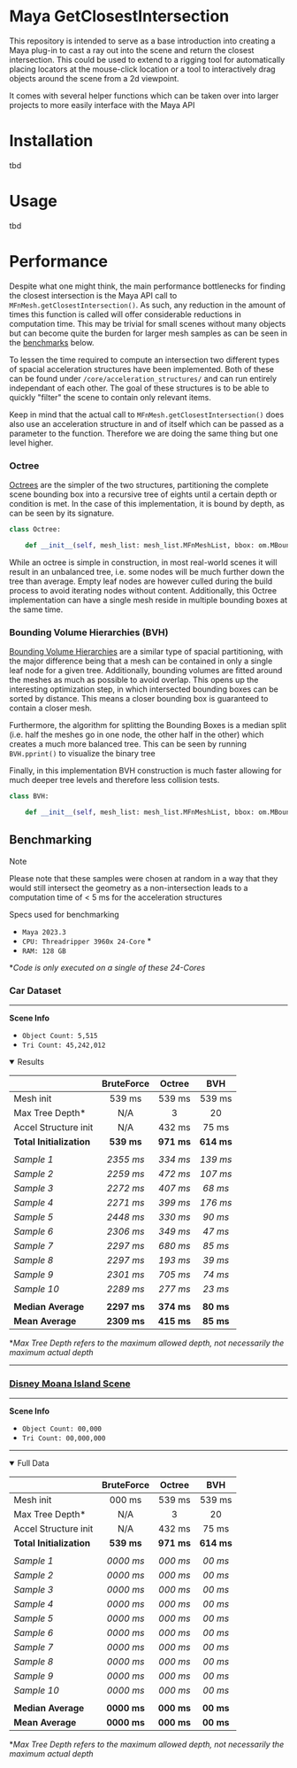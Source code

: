 # Maya GetClosestIntersection

This repository is intended to serve as a base introduction into creating a Maya plug-in to cast a ray out into the scene and return the closest intersection. This could be used to extend to a rigging tool for automatically placing locators at the mouse-click location or a tool to interactively drag objects around the scene from a 2d viewpoint.

It comes with several helper functions which can be taken over into larger projects to more easily interface with the Maya API

# Installation

tbd

# Usage

tbd

# Performance

Despite what one might think, the main performance bottlenecks for finding the closest intersection is the Maya API call to `MFnMesh.getClosestIntersection()`. As such, any reduction in the amount of times this function is called will offer considerable reductions in computation time. This may be trivial for small scenes without many objects but can become quite the burden for larger mesh samples as can be seen in the [benchmarks](#benchmarking) below.

To lessen the time required to compute an intersection two different types of spacial acceleration structures have been implemented. Both of these can be found under `/core/acceleration_structures/` and can run entirely independant of each other. The goal of these structures is to be able to quickly "filter" the scene to contain only relevant items.

Keep in mind that the actual call to `MFnMesh.getClosestIntersection()` does also use an acceleration structure in and of itself which can be passed as a parameter to the function. Therefore we are doing the same thing but one level higher.

### Octree

[Octrees](https://en.wikipedia.org/wiki/Octree) are the simpler of the two structures, partitioning the complete scene bounding box into a recursive tree of eights until a certain depth or condition is met. In the case of this implementation, it is bound by depth, as can be seen by its signature.
```py
class Octree:

    def __init__(self, mesh_list: mesh_list.MFnMeshList, bbox: om.MBoundingBox, depth: int = 3):
```

While an octree is simple in construction, in most real-world scenes it will result in an unbalanced tree, i.e. some nodes will be much further down the tree than average. Empty leaf nodes are however culled during the build process to avoid iterating nodes without content. Additionally, this Octree implementation can have a single mesh reside in multiple bounding boxes at the same time. 



### Bounding Volume Hierarchies (BVH)

[Bounding Volume Hierarchies](https://en.wikipedia.org/wiki/Bounding_volume_hierarchy) are a similar type of spacial partitioning, with the major difference being that a mesh can be contained in only a single leaf node for a given tree. Additionally, bounding volumes are fitted around the meshes as much as possible to avoid overlap. This opens up the interesting optimization step, in which intersected bounding boxes can be sorted by distance. This means a closer bounding box is guaranteed to contain a closer mesh. 

Furthermore, the algorithm for splitting the Bounding Boxes is a median split (i.e. half the meshes go in one node, the other half in the other) which creates a much more balanced tree. This can be seen by running `BVH.pprint()` to visualize the binary tree

Finally, in this implementation BVH construction is much faster allowing for much deeper tree levels and therefore less collision tests.

```py
class BVH:

    def __init__(self, mesh_list: mesh_list.MFnMeshList, bbox: om.MBoundingBox, max_depth: int = 20):

```


## Benchmarking

> [!NOTE]
> Please note that these samples were chosen at random in a way that they would still intersect the geometry as a non-intersection leads to a computation time of < 5 ms for the acceleration structures

Specs used for benchmarking
- `Maya 2023.3`
- `CPU: Threadripper 3960x 24-Core` *
- `RAM: 128 GB` 

**Code is only executed on a single of these 24-Cores*


### Car Dataset

---

**Scene Info**
- `Object Count: 5,515`
- `Tri Count: 45,242,012 `


<details open>
    <summary> Results </summary>


|                           | BruteForce    | Octree    | BVH       |
| ---                       | :--------:    | :----:    | :------:  |
| Mesh init                 | 539 ms        | 539 ms    | 539 ms    |
| Max Tree Depth*           | N/A           | 3         | 20        |          
| Accel Structure init      | N/A           | 432 ms    | 75 ms     |
| **Total Initialization**  | **539 ms**    | **971 ms**| **614 ms**|
|                           |               |           |           | 
| *Sample 1*                | *2355 ms*     | *334 ms*  | *139 ms*  |
| *Sample 2*                | *2259 ms*     | *472 ms*  | *107 ms*  |
| *Sample 3*                | *2272 ms*     | *407 ms*  | *68 ms*   |
| *Sample 4*                | *2271 ms*     | *399 ms*  | *176 ms*  |
| *Sample 5*                | *2448 ms*     | *330 ms*  | *90 ms*   |
| *Sample 6*                | *2306 ms*     | *349 ms*  | *47 ms*   |
| *Sample 7*                | *2297 ms*     | *680 ms*  | *85 ms*   |
| *Sample 8*                | *2297 ms*     | *193 ms*  | *39 ms*   |
| *Sample 9*                | *2301 ms*     | *705 ms*  | *74 ms*   |
| *Sample 10*               | *2289 ms*     | *277 ms*  | *23 ms*   |
|                           |               |           |           |
| **Median Average**        | **2297 ms**   | **374 ms**| **80 ms** |
| **Mean Average**          | **2309 ms**   | **415 ms**| **85 ms** |

**Max Tree Depth refers to the maximum allowed depth, not necessarily the maximum actual depth*

</details>

---

### [Disney Moana Island Scene](https://www.disneyanimation.com/resources/moana-island-scene/)

---

**Scene Info**
- `Object Count: 00,000`
- `Tri Count: 00,000,000 `
---
<details open>
    <summary> Full Data </summary>

|                           | BruteForce    | Octree    | BVH       |
| ---                       | :--------:    | :----:    | :------:  |
| Mesh init                 | 000 ms        | 539 ms    | 539 ms    |
| Max Tree Depth*           | N/A           | 3         | 20        |          
| Accel Structure init      | N/A           | 432 ms    | 75 ms     |
| **Total Initialization**  | **539 ms**    | **971 ms**| **614 ms**|
|                           |               |           |           | 
| *Sample 1*                | *0000 ms*     | *000 ms*  | *00 ms*   |
| *Sample 2*                | *0000 ms*     | *000 ms*  | *00 ms*   |
| *Sample 3*                | *0000 ms*     | *000 ms*  | *00 ms*   |
| *Sample 4*                | *0000 ms*     | *000 ms*  | *00 ms*   |
| *Sample 5*                | *0000 ms*     | *000 ms*  | *00 ms*   |
| *Sample 6*                | *0000 ms*     | *000 ms*  | *00 ms*   |
| *Sample 7*                | *0000 ms*     | *000 ms*  | *00 ms*   |
| *Sample 8*                | *0000 ms*     | *000 ms*  | *00 ms*   |
| *Sample 9*                | *0000 ms*     | *000 ms*  | *00 ms*   |
| *Sample 10*               | *0000 ms*     | *000 ms*  | *00 ms*   |
|                           |               |           |           |
| **Median Average**        | **0000 ms**   | **000 ms**| **00 ms** |
| **Mean Average**          | **0000 ms**   | **000 ms**| **00 ms** |

**Max Tree Depth refers to the maximum allowed depth, not necessarily the maximum actual depth*

</details>
